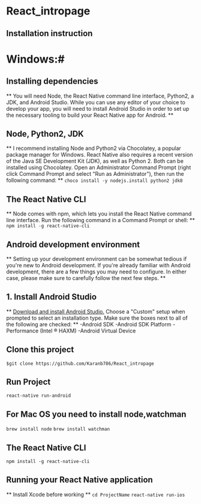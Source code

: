 # React_intropage #
## Installation instruction ##
# Windows:#
## Installing dependencies ##
** You will need Node, the React Native command line interface, Python2, a JDK, and Android Studio. While you can use any editor of your choice to develop your app, you will need to install Android Studio in order to set up the necessary tooling to build your React Native app for Android. **
## Node, Python2, JDK ##
** I recommend installing Node and Python2 via Chocolatey, a popular package manager for Windows. React Native also requires a recent version of the Java SE Development Kit (JDK), as well as Python 2. Both can be installed using Chocolatey. Open an Administrator Command Prompt (right click Command Prompt and select "Run as Administrator"), then run the following command: **
``` choco install -y nodejs.install python2 jdk8 ```
## The React Native CLI ##
** Node comes with npm, which lets you install the React Native command line interface. Run the following command in a Command Prompt or shell: **
``` npm install -g react-native-cli ```
## Android development environment ##
** Setting up your development environment can be somewhat tedious if you're new to Android development. If you're already familiar with Android development, there are a few things you may need to configure. In either case, please make sure to carefully follow the next few steps. **
## 1. Install Android Studio ##
** [Download and install Android Studio.](https://developer.android.com/studio/index.html) Choose a "Custom" setup when prompted to select an installation type. Make sure the boxes next to all of the following are checked: **
-Android SDK
-Android SDK Platform
-Performance (Intel ® HAXM)
-Android Virtual Device
## Clone this project ##
``` $git clone https://github.com/Karanb786/React_intropage ```
## Run Project ##
``` react-native run-android ```
## For Mac OS you need to install node,watchman ##
``` brew install node ```
``` brew install watchman ```

## The React Native CLI ##
``` npm install -g react-native-cli ```
## Running your React Native application ##
** Install Xcode before working **
``` cd ProjectName ```
``` react-native run-ios ```


